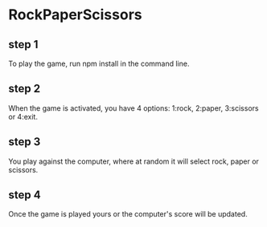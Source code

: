 # RockPaperScissors

## step 1
To play the game, run npm install in the command line.
## step 2
When the game is activated, you have 4 options: 1:rock, 2:paper, 3:scissors or 4:exit.
## step 3
You play against the computer, where at random it will select rock, paper or scissors.
## step 4
Once the game is played yours or the computer's score will be updated.
